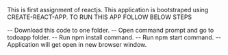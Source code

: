 This is first assignment of reactjs.
This application is bootstraped using CREATE-REACT-APP.
TO RUN THIS APP FOLLOW BELOW STEPS

  -- Download this code to one folder. 
  -- Open command prompt and go to todoapp folder.
  -- Run npm install command.
  -- Run npm start command.
  -- Application will get open in new browser window.
